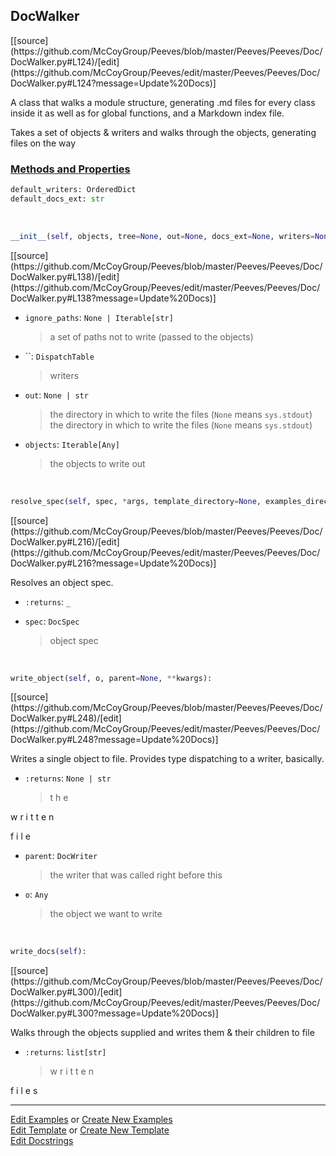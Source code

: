 ## <a id="Peeves.Peeves.Doc.DocWalker.DocWalker">DocWalker</a> 
<div class="docs-source-link" markdown="1">
[[source](https://github.com/McCoyGroup/Peeves/blob/master/Peeves/Peeves/Doc/DocWalker.py#L124)/[edit](https://github.com/McCoyGroup/Peeves/edit/master/Peeves/Peeves/Doc/DocWalker.py#L124?message=Update%20Docs)]
</div>

A class that walks a module structure, generating .md files for every class inside it as well as for global functions,
and a Markdown index file.

Takes a set of objects & writers and walks through the objects, generating files on the way



<div class="collapsible-section">
 <div class="collapsible-section collapsible-section-header" markdown="1">
 
### <a class="collapse-link" data-toggle="collapse" href="#methods">Methods and Properties</a> <a class="float-right" data-toggle="collapse" href="#methods"><i class="fa fa-chevron-down"></i></a>

 </div>
 <div class="collapsible-section collapsible-section-body collapse" id="methods" markdown="1">

```python
default_writers: OrderedDict
default_docs_ext: str
```
<a id="Peeves.Peeves.Doc.DocWalker.DocWalker.__init__" class="docs-object-method">&nbsp;</a> 
```python
__init__(self, objects, tree=None, out=None, docs_ext=None, writers=None, ignore_paths=None, description=None, verbose=True, template_directory=None, examples_directory=None, **extra_fields): 
```
<div class="docs-source-link" markdown="1">
[[source](https://github.com/McCoyGroup/Peeves/blob/master/Peeves/Peeves/Doc/DocWalker.py#L138)/[edit](https://github.com/McCoyGroup/Peeves/edit/master/Peeves/Peeves/Doc/DocWalker.py#L138?message=Update%20Docs)]
</div>


- `ignore_paths`: `None | Iterable[str]`
    >a set of paths not to write (passed to the objects)
- ``: `DispatchTable`
    >writers
- `out`: `None | str`
    >the directory in which to write the files (`None` means `sys.stdout`)
the directory in which to write the files (`None` means `sys.stdout`)
- `objects`: `Iterable[Any]`
    >the objects to write out

<a id="Peeves.Peeves.Doc.DocWalker.DocWalker.resolve_spec" class="docs-object-method">&nbsp;</a> 
```python
resolve_spec(self, spec, *args, template_directory=None, examples_directory=None, extra_fields=None, **kwargs): 
```
<div class="docs-source-link" markdown="1">
[[source](https://github.com/McCoyGroup/Peeves/blob/master/Peeves/Peeves/Doc/DocWalker.py#L216)/[edit](https://github.com/McCoyGroup/Peeves/edit/master/Peeves/Peeves/Doc/DocWalker.py#L216?message=Update%20Docs)]
</div>

Resolves an object spec.
- `:returns`: `_`
    >
- `spec`: `DocSpec`
    >object spec

<a id="Peeves.Peeves.Doc.DocWalker.DocWalker.write_object" class="docs-object-method">&nbsp;</a> 
```python
write_object(self, o, parent=None, **kwargs): 
```
<div class="docs-source-link" markdown="1">
[[source](https://github.com/McCoyGroup/Peeves/blob/master/Peeves/Peeves/Doc/DocWalker.py#L248)/[edit](https://github.com/McCoyGroup/Peeves/edit/master/Peeves/Peeves/Doc/DocWalker.py#L248?message=Update%20Docs)]
</div>

Writes a single object to file.
Provides type dispatching to a writer, basically.
- `:returns`: `None | str`
    >t
h
e
 
w
r
i
t
t
e
n
 
f
i
l
e
- `parent`: `DocWriter`
    >the writer that was called right before this
- `o`: `Any`
    >the object we want to write

<a id="Peeves.Peeves.Doc.DocWalker.DocWalker.write_docs" class="docs-object-method">&nbsp;</a> 
```python
write_docs(self): 
```
<div class="docs-source-link" markdown="1">
[[source](https://github.com/McCoyGroup/Peeves/blob/master/Peeves/Peeves/Doc/DocWalker.py#L300)/[edit](https://github.com/McCoyGroup/Peeves/edit/master/Peeves/Peeves/Doc/DocWalker.py#L300?message=Update%20Docs)]
</div>

Walks through the objects supplied and writes them & their children to file
- `:returns`: `list[str]`
    >w
r
i
t
t
e
n
 
f
i
l
e
s

 </div>
</div>




___

[Edit Examples](https://github.com/McCoyGroup/Peeves/edit/gh-pages/ci/examples/Peeves/Peeves/Doc/DocWalker/DocWalker.md) or 
[Create New Examples](https://github.com/McCoyGroup/Peeves/new/gh-pages/?filename=ci/examples/Peeves/Peeves/Doc/DocWalker/DocWalker.md) <br/>
[Edit Template](https://github.com/McCoyGroup/Peeves/edit/gh-pages/ci/docs/Peeves/Peeves/Doc/DocWalker/DocWalker.md) or 
[Create New Template](https://github.com/McCoyGroup/Peeves/new/gh-pages/?filename=ci/docs/templates/Peeves/Peeves/Doc/DocWalker/DocWalker.md) <br/>
[Edit Docstrings](https://github.com/McCoyGroup/Peeves/edit/master/Peeves/Peeves/Doc/DocWalker.py#L124?message=Update%20Docs)